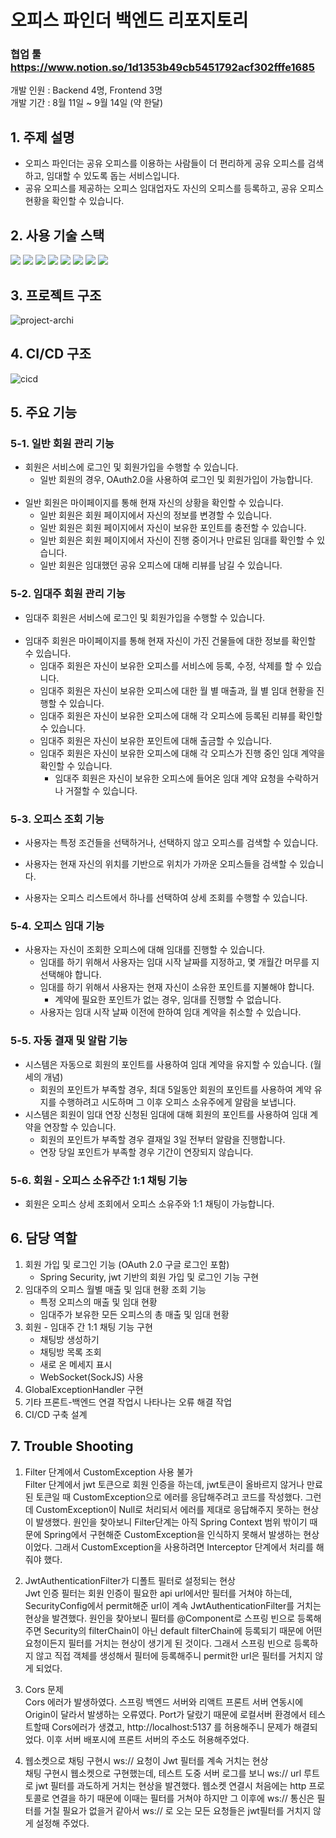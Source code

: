 # 오피스 파인더 백엔드 리포지토리
### 협업 툴 https://www.notion.so/1d1353b49cb5451792acf302fffe1685
개발 인원 : Backend 4명, Frontend 3명   
개발 기간 : 8월 11일 ~ 9월 14일 (약 한달)   

## 1. 주제 설명
- 오피스 파인더는 공유 오피스를 이용하는 사람들이 더 편리하게 공유 오피스를 검색하고, 임대할 수 있도록 돕는 서비스입니다.
- 공유 오피스를 제공하는 오피스 임대업자도 자신의 오피스를 등록하고, 공유 오피스 현황을 확인할 수 있습니다.

## 2. 사용 기술 스택
<img src="https://img.shields.io/badge/amazon_aws-232F3E?style=for-the-badge&logo=amazonaws&logoColor=white">
<img src="https://img.shields.io/badge/amazons3-569A31?style=for-the-badge&logo=amazons3&logoColor=white">
<img src="https://img.shields.io/badge/springboot-6DB33F?style=for-the-badge&logo=springboot&logoColor=white">
<img src="https://img.shields.io/badge/springsecurity-6DB33F?style=for-the-badge&logo=springsecurity&logoColor=white">
<img src="https://img.shields.io/badge/hibernate-59666C?style=for-the-badge&logo=hibernate&logoColor=white">
<img src="https://img.shields.io/badge/redis-DC382D?style=for-the-badge&logo=redis&logoColor=white">
<img src="https://img.shields.io/badge/Swagger-85EA2D?style=for-the-badge&logo=Swagger&logoColor=black">
<img src="https://img.shields.io/badge/WebSocket-010101?style=for-the-badge&logo=&logoColor=white">

## 3. 프로젝트 구조
![project-archi](https://github.com/devhongsa/officefinder/assets/100022877/dc5a0492-989e-4574-ab66-1ef0635766a1)

## 4. CI/CD 구조
![cicd](https://github.com/devhongsa/officefinder/assets/100022877/5864f7d5-d4ff-49b1-ad6e-fb5216277897)

## 5. 주요 기능
### 5-1. 일반 회원 관리 기능
- 회원은 서비스에 로그인 및 회원가입을 수행할 수 있습니다.
    - 일반 회원의 경우, OAuth2.0을 사용하여 로그인 및 회원가입이 가능합니다.
      </br></br>
- 일반 회원은 마이페이지를 통해 현재 자신의 상황을 확인할 수 있습니다.
    - 일반 회원은 회원 페이지에서 자신의 정보를 변경할 수 있습니다.
    - 일반 회원은 회원 페이지에서 자신이 보유한 포인트를 충전할 수 있습니다.
    - 일반 회원은 회원 페이지에서 자신이 진행 중이거나 만료된 임대를 확인할 수 있습니다.
    - 일반 회원은 임대했던 공유 오피스에 대해 리뷰를 남길 수 있습니다.

### 5-2. 임대주 회원 관리 기능
- 임대주 회원은 서비스에 로그인 및 회원가입을 수행할 수 있습니다.
  </br></br>
- 임대주 회원은 마이페이지를 통해 현재 자신이 가진 건물들에 대한 정보를 확인할 수 있습니다.
    - 임대주 회원은 자신이 보유한 오피스를 서비스에 등록, 수정, 삭제를 할 수 있습니다.
    - 임대주 회원은 자신이 보유한 오피스에 대한 월 별 매출과, 월 별 임대 현황을 진행할 수 있습니다.
    - 임대주 회원은 자신이 보유한 오피스에 대해 각 오피스에 등록된 리뷰를 확인할 수 있습니다.
    - 임대주 회원은 자신이 보유한 포인트에 대해 출금할 수 있습니다.
    - 임대주 회원은 자신이 보유한 오피스에 대해 각 오피스가 진행 중인 임대 계약을 확인할 수 있습니다.
        - 임대주 회원은 자신이 보유한 오피스에 들어온 임대 계약 요청을 수락하거나 거절할 수 있습니다.

### 5-3. 오피스 조회 기능
- 사용자는 특정 조건들을 선택하거나, 선택하지 않고 오피스를 검색할 수 있습니다.


- 사용자는 현재 자신의 위치를 기반으로 위치가 가까운 오피스들을 검색할 수 있습니다.


- 사용자는 오피스 리스트에서 하나를 선택하여 상세 조회를 수행할 수 있습니다.

### 5-4. 오피스 임대 기능
- 사용자는 자신이 조회한 오피스에 대해 임대를 진행할 수 있습니다.
    - 임대를 하기 위해서 사용자는 임대 시작 날짜를 지정하고, 몇 개월간 머무를 지 선택해야 합니다.
    - 임대를 하기 위해서 사용자는 현재 자신이 소유한 포인트를 지불해야 합니다.
        - 계약에 필요한 포인트가 없는 경우, 임대를 진행할 수 없습니다.
    - 사용자는 임대 시작 날짜 이전에 한하여 임대 계약을 취소할 수 있습니다.

### 5-5. 자동 결재 및 알람 기능
- 시스템은 자동으로 회원의 포인트를 사용하여 임대 계약을 유지할 수 있습니다. (월세의 개념)
    - 회원의 포인트가 부족할 경우, 최대 5일동안 회원의 포인트를 사용하여 계약 유지를 수행하려고 시도하며 그 이후 오피스 소유주에게 알람을 보냅니다.
- 시스템은 회원이 임대 연장 신청된 임대에 대해 회원의 포인트를 사용하여 임대 계약을 연장할 수 있습니다.
    - 회원의 포인트가 부족할 경우 결재일 3일 전부터 알람을 진행합니다.
    - 연장 당일 포인트가 부족할 경우 기간이 연장되지 않습니다.

### 5-6. 회원 - 오피스 소유주간 1:1 채팅 기능
- 회원은 오피스 상세 조회에서 오피스 소유주와 1:1 채팅이 가능합니다.

     
## 6. 담당 역할
1. 회원 가입 및 로그인 기능 (OAuth 2.0 구글 로그인 포함)   
   - Spring Security, jwt 기반의 회원 가입 및 로그인 기능 구현 
2. 임대주의 오피스 월별 매출 및 임대 현황 조회 기능
   - 특정 오피스의 매출 및 임대 현황
   - 임대주가 보유한 모든 오피스의 총 매출 및 임대 현황 
3. 회원 - 임대주 간 1:1 채팅 기능 구현
   - 채팅방 생성하기
   - 채팅방 목록 조회
   - 새로 온 메세지 표시 
   - WebSocket(SockJS) 사용
4. GlobalExceptionHandler 구현
5. 기타 프론트-백엔드 연결 작업시 나타나는 오류 해결 작업
6. CI/CD 구축 설계

## 7. Trouble Shooting
1. Filter 단계에서 CustomException 사용 불가   
   Filter 단계에서 jwt 토큰으로 회원 인증을 하는데, jwt토큰이 올바르지 않거나 만료된 토큰일 때 CustomException으로 에러를 응답해주려고 코드를 작성했다.
   그런데 CustomException이 Null로 처리되서 에러를 제대로 응답해주지 못하는 현상이 발생했다. 원인을 찾아보니 Filter단계는 아직 Spring Context 범위 밖이기 때문에
   Spring에서 구현해준 CustomException을 인식하지 못해서 발생하는 현상이었다. 그래서 CustomException을 사용하려면 Interceptor 단계에서 처리를 해줘야 했다.

2. JwtAuthenticationFilter가 디폴트 필터로 설정되는 현상   
   Jwt 인증 필터는 회원 인증이 필요한 api url에서만 필터를 거쳐야 하는데, SecurityConfig에서 permit해준 url이 계속 JwtAuthenticationFilter를 거치는 현상을 발견했다.
   원인을 찾아보니 필터를 @Component로 스프링 빈으로 등록해주면 Security의 filterChain이 아닌 default filterChain에 등록되기 때문에 어떤 요청이든지 필터를 거치는 현상이
   생기게 된 것이다. 그래서 스프링 빈으로 등록하지 않고 직접 객체를 생성해서 필터에 등록해주니 permit한 url은 필터를 거치지 않게 되었다.

3. Cors 문제   
   Cors 에러가 발생하였다. 스프링 백엔드 서버와 리액트 프론트 서버 연동시에 Origin이 달라서 발생하는 오류였다. Port가 달랐기 때문에 로컬서버 환경에서 테스트할때 Cors에러가 생겼고,
   http://localhost:5137 를 허용해주니 문제가 해결되었다. 이후 서버 배포시에 프론트 서버의 주소도 허용해주었다.

4. 웹소켓으로 채팅 구현시 ws:// 요청이 Jwt 필터를 계속 거치는 현상   
   채팅 구현시 웹소켓으로 구현했는데, 테스트 도중 서버 로그를 보니 ws:// url 루트로 jwt 필터를 과도하게 거치는 현상을 발견했다. 웹소켓 연결시 처음에는 http 프로토콜로 연결을 하기 때문에
   이때는 필터를 거쳐야 하지만 그 이후에 ws:// 통신은 필터를 거칠 필요가 없을거 같아서 ws:// 로 오는 모든 요청들은 jwt필터를 거치지 않게 설정해 주었다.
   
